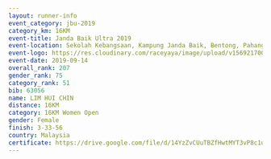 ```yaml
---
layout: runner-info 
event_category: jbu-2019 
category_km: 16KM 
event-title: Janda Baik Ultra 2019
event-location: Sekolah Kebangsaan, Kampung Janda Baik, Bentong, Pahang, Malaysia 
event-logo: https://res.cloudinary.com/raceyaya/image/upload/v1569217009/logo/janda-baik_vch1pc.jpg 
event-date: 2019-09-14 
overall_rank: 207
gender_rank: 75
category_rank: 51
bib: 63056
name: LIM HUI CHIN
distance: 16KM
category: 16KM Women Open
gender: Female
finish: 3-33-56
country: Malaysia
certificate: https://drive.google.com/file/d/14YzZvCUuTBZfHwtMYT3vP8c1uCeZpgnU/view?usp=sharing
---
```


